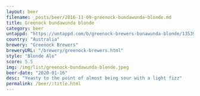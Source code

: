 ```yaml
---
layout: beer
filename: _posts/beer/2016-11-09-greenock-bundawunda-blonde.md
title: Greenock bundawunda blonde
category: beer
untappd: "https://untappd.com/b/greenock-brewers-bunawunda-blonde/1353985"
country: "Australia"
brewery: "Greenock Brewers"
breweryURL: "/brewery/greenock-brewers.html"
style: "Blonde Ale"
score: 5.5
img: /img/list/greenock-bundawunda-blonde.jpeg
beer-date: "2020-01-16"
desc: "Yeasty to the point of almost being sour with a light fizz"
permalink: /beer/:title.html
---
```

